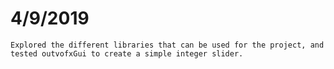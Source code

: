 # 4/9/2019
    Explored the different libraries that can be used for the project, and tested outvofxGui to create a simple integer slider. 
   
